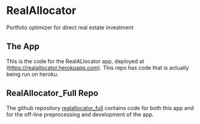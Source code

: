 # RealAllocator
Portfolio optimizer for direct real estate investment

## The App
This is the code for the RealALlocator app, deployed at (https://realallocator.herokuapp.com). This repo has code that is actually being run on heroku.

## RealAllocator_Full Repo
The github repository [realallocator_full](https://github.com/jpreszler/realallocator_full) contains code for both this app and for the off-line preprocessing and development of the app. 
